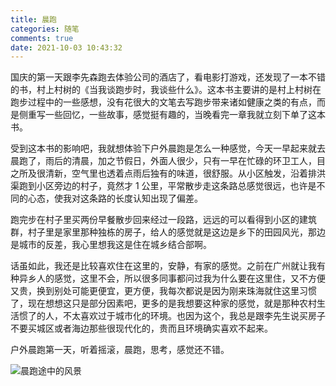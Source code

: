```yaml
---
title: 晨跑
categories: 随笔
comments: true
date: 2021-10-03 10:43:32
---
```

国庆的第一天跟李先森跑去体验公司的酒店了，看电影打游戏，还发现了一本不错的书，村上村树的《当我谈跑步时，我谈些什么》。这本书主要讲的是村上村树在跑步过程中的一些感想，没有花很大的文笔去写跑步带来诸如健康之类的有点，而是侧重写一些回忆，一些故事，感觉挺有趣的，当晚看完一章我就立刻下单了这本书。

受到这本书的影响吧，我就想体验下户外晨跑是怎么一种感觉，今天一早起来就去晨跑了，雨后的清晨，加之节假日，外面人很少，只有一早在忙碌的环卫工人，目之所及很清新，空气里也透着点雨后独有的味道，很舒服。从小区触发，沿着排洪渠跑到小区旁边的村子，竟然才 1 公里，平常散步走这条路总感觉很远，也许是不同的心态，使我对这条路的长度认知出现了偏差。

跑完步在村子里买两份早餐散步回来经过一段路，远远的可以看得到小区的建筑群，村子里是家里那种独栋的房子，给人的感觉就是这边是乡下的田园风光，那边是城市的反差，我心里想我这是住在城乡结合部啊。

话虽如此，我还是比较喜欢住在这里的，安静，有家的感觉。之前在广州就让我有种异乡人的感觉，这里不会，所以很多同事都问过我为什么要在这里住，又不方便又贵，换到别处可能更便宜，更方便，我每次都说是因为刚来珠海就住这里习惯了，现在想想这只是部分因素吧，更多的是我想要这种家的感觉，就是那种农村生活惯了的人，不太喜欢过于城市化的环境。也因为这个，我总是跟李先生说买房子不要买城区或者海边那些很现代化的，贵而且环境确实喜欢不起来。

户外晨跑第一天，听着摇滚，晨跑，思考，感觉还不错。

![晨跑途中的风景](/images/chenpao.jpeg)
